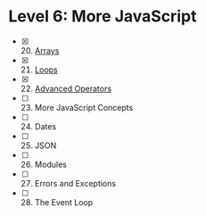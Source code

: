 # Level 6: More JavaScript

- [x] 20. [Arrays](./20-arrays.md)
- [x] 21. [Loops](./21-loops.md)
- [x] 22. [Advanced Operators](./22-operators.md)
- [ ] 23. More JavaScript Concepts
- [ ] 24. Dates
- [ ] 25. JSON
- [ ] 26. Modules
- [ ] 27. Errors and Exceptions
- [ ] 28. The Event Loop
